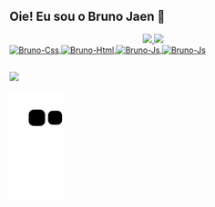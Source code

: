 ## Oie! Eu sou o Bruno Jaen 👋



<div align="center">
  <a href="https://github.com/brunojaen">
  <img height="180em" src="https://github-readme-stats.vercel.app/api?username=brunojaen&show_icons=true&theme=dracula&include_all_commits=true&count_private=true"/>
  <img height="180em" src="https://github-readme-stats.vercel.app/api/top-langs/?username=brunojaen&layout=compact&langs_count=7&theme=dracula"/>
</div>
  
<img align="center" alt="Bruno-Css" height="30" width="40" src="https://cdn.jsdelivr.net/gh/devicons/devicon/icons/css3/css3-original-wordmark.svg" />
  
<img  align="center" alt="Bruno-Html" height="30" width="40" src="https://cdn.jsdelivr.net/gh/devicons/devicon/icons/html5/html5-original-wordmark.svg" />
  
<img  align="center" alt="Bruno-Js" height="30" width="40" src="https://cdn.jsdelivr.net/gh/devicons/devicon/icons/javascript/javascript-original.svg" />
  
<img  align="center" alt="Bruno-Js" height="30" width="40" src="https://cdn.jsdelivr.net/gh/devicons/devicon/icons/python/python-original.svg" />  


##
  
<div>
  <a href="https://www.linkedin.com/in/brunojaen/" target=”_blank”><img src="https://img.shields.io/badge/LinkedIn-0077B5?style=for-the-badge&logo=linkedin&logoColor=white" target=”_blank”</a>

</div>
  
  ![Snake animation](https://github.com/rafaballerini/rafaballerini/blob/output/github-contribution-grid-snake.svg)
